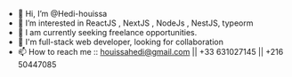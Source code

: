 - 👋 Hi, I’m @Hedi-houissa
- 👀 I’m interested in ReactJS , NextJS , NodeJs , NestJS, typeorm
- 🌱 I am currently seeking freelance opportunities.
- 💞️ I'm full-stack web developer, looking for collaboration
- 📫 How to reach me :: houissahedi@gmail.com || +33 631027145 || +216 50447085 

<!---
Hedi-houissa/Hedi-houissa is a ✨ special ✨ repository because its `README.md` (this file) appears on your GitHub profile.
You can click the Preview link to take a look at your changes.
--->
